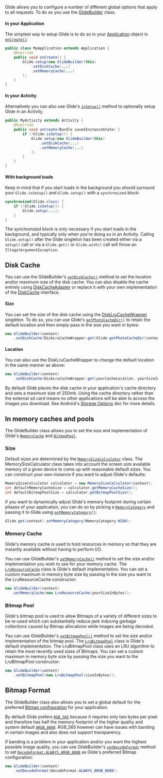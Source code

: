 Glide allows you to configure a number of different global options that apply to all requests. To do so you use the [GlideBuilder](http://bumptech.github.io/glide/javadocs/latest/com/bumptech/glide/GlideBuilder.html) class. 

#### In your Application
The simplest way to setup Glide is to do so in your [Application](http://developer.android.com/reference/android/app/Application.html) object in [``onCreate()``](http://developer.android.com/reference/android/app/Application.html#onCreate()):

```java
public class MyApplication extends Application {
    @Override
    public void onCreate() {
        Glide.setup(new GlideBuilder(this)
            .setDiskCache(...)
            .setMemoryCache(...)
        );
    }
}
```

#### In your Activity
Alternatively you can also use Glide's [``isSetup()``](http://bumptech.github.io/glide/javadocs/latest/com/bumptech/glide/Glide.html#isSetup()) method to optionally setup Glide in an Activity.

```java
public MyActivity extends Activity {
    @Override
    public void onCreate(Bundle savedInstanceState) {
        if (!Glide.isSetup()) {
            Glide.setup(new GlideBuilder(this)
                .setDiskCache(...)
                .setMemoryCache(...)
            );
        }
    }
}
```
#### With background loads
Keep in mind that if you start loads in the background you should surround your ``Glide.isSetup()`` and ``Glide.setup()`` with a ``synchronized`` block:

```java
synchronized(Glide.class) {
    if (!Glide.isSetup()) {
        Glide.setup(...);
    }
}
```

The synchronized block is only necessary if you start loads in the background, and typically only when you're doing so in an Activity. Calling ``Glide.setup()`` after the Glide singleton has been created either via a ``setup()`` call or via a ``Glide.get()`` or ``Glide.with()`` call will throw an ``IllegalArgumentException``.

## Disk Cache
You can use the GlideBuilder's [``setDiskCache()``](http://bumptech.github.io/glide/javadocs/latest/com/bumptech/glide/GlideBuilder.html#setDiskCache(com.bumptech.glide.load.engine.cache.DiskCache)) method to set the location and/or maximum size of the disk cache. You can also disable the cache entirely using [DiskCacheAdapter](http://bumptech.github.io/glide/javadocs/latest/com/bumptech/glide/load/engine/cache/DiskCacheAdapter.html) or replace it with your own implementation of the [DiskCache](http://bumptech.github.io/glide/javadocs/330/com/bumptech/glide/load/engine/cache/DiskCache.html) interface. 

#### Size
You can set the size of the disk cache using the [DiskLruCacheWrapper](http://bumptech.github.io/glide/javadocs/latest/com/bumptech/glide/load/engine/cache/DiskLruCacheWrapper.html) singleton. To do so, you can use Glide's [``getPhotoCacheDir()``](http://bumptech.github.io/glide/javadocs/latest/com/bumptech/glide/Glide.html#getPhotoCacheDir(android.content.Context)) to retain the default location and then simply pass in the size you want in bytes:

```java
new GlideBuilder(context)
    .setDiskCache(DiskLruCacheWrapper.get(Glide.getPhotoCacheDir(context), yourSizeInBytes));
```

#### Location
You can also use the DiskLruCacheWrapper to change the default location in the same manner as above:

```java
new GlideBuilder(context)
    .setDiskCache(DiskLruCacheWrapper.get(yourCacheLocation, yourSizeInBytes));
```

By default Glide places the disk cache in your application's cache directory and sets a maximum size of 250mb. Using the cache directory rather than the external sd card means no other applications will be able to access the images you download. See Android's [Storage Options](http://developer.android.com/guide/topics/data/data-storage.html#filesInternal) doc for more details.

## In memory caches and pools
The GlideBuilder class allows you to set the size and implementation of Glide's [``MemoryCache``](http://bumptech.github.io/glide/javadocs/latest/com/bumptech/glide/load/engine/cache/MemoryCache.html) and [``BitmapPool``](http://bumptech.github.io/glide/javadocs/latest/com/bumptech/glide/load/engine/bitmap_recycle/BitmapPool.html). 

### Size
Default sizes are determined by the [``MemorySizeCalculator``](http://bumptech.github.io/glide/javadocs/latest/com/bumptech/glide/load/engine/cache/MemorySizeCalculator.html) class. The MemorySizeCalculator class takes into account the screen size available memory of a given device to come up with reasonable default sizes. You can construct your own instance if you want to adjust Glide's defaults:

```java
MemorySizeCalculator calculator = new MemorySizeCalculator(context);
int defaultMemoryCacheSize = calculator.getMemoryCacheSize();
int defaultBitmapPoolSize = calculator.getBitmapPoolSize();
```

If you want to dynamically adjust Glide's memory footprint during certain phases of your application, you can do so by picking a [``MemoryCategory``](http://bumptech.github.io/glide/javadocs/latest/com/bumptech/glide/MemoryCategory.html) and passing it to Glide using [``setMemoryCategory()``](http://bumptech.github.io/glide/javadocs/latest/com/bumptech/glide/Glide.html#setMemoryCategory(com.bumptech.glide.MemoryCategory)):

```java
Glide.get(context).setMemoryCategory(MemoryCategory.HIGH);
```

### Memory Cache
Glide's memory cache is used to hold resources in memory so that they are instantly available without having to perform I/O. 

You can use GlideBuilder's [``setMemoryCache()``](http://bumptech.github.io/glide/javadocs/latest/com/bumptech/glide/GlideBuilder.html#setMemoryCache(com.bumptech.glide.load.engine.cache.MemoryCache)) method to set the size and/or implementation you wish to use for your memory cache. The [``LruResourceCache``](http://bumptech.github.io/glide/javadocs/latest/com/bumptech/glide/load/engine/cache/LruResourceCache.html) class is Glide's default implementation. You can set a custom maximum in memory byte size by passing in the size you want to the LruResourceCache constructor:

```java
new GlideBuilder(context)
   .setMemoryCache(new LruResourceCache(yourSizeInBytes));
```

### Bitmap Pool
Glide's bitmap pool is used to allow Bitmaps of a variety of different sizes to be re-used which can substantially reduce jank inducing garbage collections caused by Bitmap allocations while images are being decoded.

You can use GlideBuilder's [``setBitmapPool()``](http://bumptech.github.io/glide/javadocs/latest/com/bumptech/glide/GlideBuilder.html#setBitmapPool(com.bumptech.glide.load.engine.bitmap_recycle.BitmapPool)) method to set the size and/or implementation of the bitmap pool. The [``LruBitmapPool``](http://bumptech.github.io/glide/javadocs/latest/com/bumptech/glide/load/engine/bitmap_recycle/LruBitmapPool.html) class is Glide's default implementation. The LruBitmapPool class uses an LRU algorithm to retain the most recently used sizes of Bitmaps. You can set a custom maximum in memory byte size by passing the size you want to the LruBitmapPool constructor:

```java
new GlideBuilder(context)
    .setBitmapPool(new LruBitmapPool(sizeInBytes));
```

## Bitmap Format
The GlideBuilder class also allows you to set a global default for the preferred [Bitmap configuration](http://developer.android.com/reference/android/graphics/Bitmap.Config.html) for your application. 

By default Glide prefers [``RGB_565``](http://developer.android.com/reference/android/graphics/Bitmap.Config.html) because it requires only two bytes per pixel and therefore has half the memory footprint of the higher quality and system default [``ARGB_8888``](http://developer.android.com/reference/android/graphics/Bitmap.Config.html). RGB_565 however can have issues with banding in certain images and also does not support transparency.

If banding is a problem in your application and/or you want the highest possible image quality, you can use GlideBuilder's [``setDecodeFormat``](https://github.com/bumptech/glide/blob/master/library/src/main/java/com/bumptech/glide/GlideBuilder.java#L133) method to set [``DecodeFormat.ALWAYS_ARGB_8888``](http://bumptech.github.io/glide/javadocs/latest/com/bumptech/glide/load/DecodeFormat.html#ALWAYS_ARGB_8888) as Glide's preferred Bitmap configuration:

```java
new GlideBuilder(context)
    .setDecodeFormat(DecodeFormat.ALWAYS_ARGB_8888);
```
